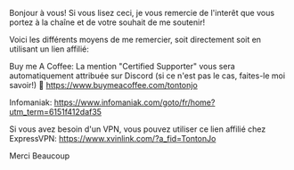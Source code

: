 Bonjour à vous!
Si vous lisez ceci, je vous remercie de l'interêt que vous portez à la chaîne et de votre souhait de me soutenir!

Voici les différents moyens de me remercier, soit directement soit en utilisant un lien affilié:

Buy me A Coffee:
La mention "Certified Supporter" vous sera automatiquement attribuée sur Discord (si ce n'est pas le cas, faites-le moi savoir!) 🙂
https://www.buymeacoffee.com/tontonjo

Infomaniak:
https://www.infomaniak.com/goto/fr/home?utm_term=6151f412daf35

Si vous avez besoin d'un VPN, vous pouvez utiliser ce lien affilié chez ExpressVPN:
https://www.xvinlink.com/?a_fid=TontonJo

Merci Beaucoup
